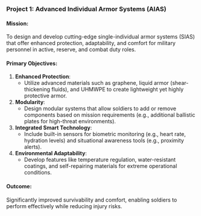 ### **Project 1: Advanced Individual Armor Systems (AIAS)**
#### **Mission**:
To design and develop cutting-edge single-individual armor systems (SIAS) that offer enhanced protection, adaptability, and comfort for military personnel in active, reserve, and combat duty roles.

#### **Primary Objectives**:
1. **Enhanced Protection**:
   - Utilize advanced materials such as graphene, liquid armor (shear-thickening fluids), and UHMWPE to create lightweight yet highly protective armor.
2. **Modularity**:
   - Design modular systems that allow soldiers to add or remove components based on mission requirements (e.g., additional ballistic plates for high-threat environments).
3. **Integrated Smart Technology**:
   - Include built-in sensors for biometric monitoring (e.g., heart rate, hydration levels) and situational awareness tools (e.g., proximity alerts).
4. **Environmental Adaptability**:
   - Develop features like temperature regulation, water-resistant coatings, and self-repairing materials for extreme operational conditions.

#### **Outcome**:
Significantly improved survivability and comfort, enabling soldiers to perform effectively while reducing injury risks.


